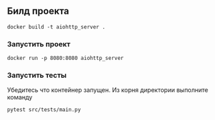 ## Билд проекта
```
docker build -t aiohttp_server .
```

### Запустить проект
```
docker run -p 8080:8080 aiohttp_server
```


### Запустить тесты
Убедитесь что контейнер запущен. Из корня директории выполните команду
```
pytest src/tests/main.py
```
